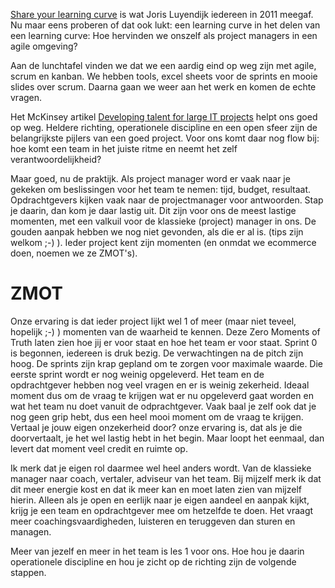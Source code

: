 [Share your learning curve](http://www.tedxamsterdam.com/joris-luyendijk-make-the-world-understandable/) is wat Joris Luyendijk iedereen in 2011 meegaf.  Nu maar eens proberen of dat ook lukt: een learning curve in het delen van een learning curve: Hoe hervinden we onszelf als project managers in een agile omgeving?

Aan de lunchtafel vinden we dat we een aardig eind op weg zijn met agile, scrum en kanban. We hebben tools, excel sheets voor de sprints en mooie slides over scrum. Daarna gaan we weer aan het werk en komen de echte vragen. 

Het McKinsey artikel [Developing talent for large IT projects](http://www.mckinsey.com/Insights/Business_Technology/Developing_talent_for_large_IT_projects?cid=other-eml-alt-mip-mck-oth-1408) helpt ons goed op weg. Heldere richting, operationele discipline en een open sfeer zijn de belangrijkste pijlers van een goed project. Voor ons komt daar nog flow bij: hoe komt een team in het juiste ritme en neemt het zelf verantwoordelijkheid?

Maar goed, nu de praktijk. Als project manager word er vaak naar je gekeken om beslissingen voor het team te nemen: tijd, budget, resultaat. Opdrachtgevers kijken vaak naar de projectmanager voor antwoorden. Stap je daarin, dan kom je daar lastig uit. Dit zijn voor ons de meest lastige momenten, met een valkuil voor de klassieke (project) manager in ons. De gouden aanpak hebben we nog niet gevonden, als die er al is. (tips zijn welkom ;-)  ). Ieder project kent zijn momenten (en onmdat we ecommerce doen, noemen we ze ZMOT's). 

<H1>ZMOT</H1>
Onze ervaring is dat ieder project lijkt wel 1 of meer (maar niet teveel, hopelijk ;-) ) momenten van de waarheid te kennen. Deze Zero Moments of Truth laten zien hoe jij er voor staat en hoe het team er voor staat. Sprint 0 is begonnen, iedereen is druk bezig. De verwachtingen na de pitch zijn hoog. De sprints zijn krap gepland om te zorgen voor maximale waarde. Die eerste sprint wordt er nog weinig opgeleverd. Het team en de opdrachtgever hebben nog veel vragen en er is weinig zekerheid. Ideaal moment dus om de vraag te krijgen wat er nu opgeleverd gaat worden en wat het team nu doet vanuit de odprachtgever. Vaak baal je zelf ook dat je nog geen grip hebt, dus een heel mooi moment om de vraag te krijgen. Vertaal je jouw eigen onzekerheid door? onze ervaring is, dat als je die doorvertaalt, je het wel lastig hebt in het begin. Maar loopt het eenmaal, dan levert dat moment veel credit en ruimte op. 

Ik merk dat je eigen rol daarmee wel heel anders wordt. Van de klassieke manager naar coach, vertaler, adviseur van het team. Bij mijzelf merk ik dat dit meer energie kost en dat ik meer kan en moet laten zien van mijzelf hierin. Alleen als je open en eerlijk naar je eigen aandeel en aanpak kijkt, krijg je een team  en opdrachtgever mee om hetzelfde te doen. Het vraagt meer coachingsvaardigheden, luisteren en teruggeven dan sturen en managen.

Meer van jezelf en meer in het team is les 1 voor ons. Hoe hou je daarin operationele discipline en hou je zicht op de richting zijn de volgende stappen. 
